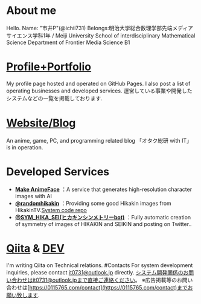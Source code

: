 # About me
Hello.
Name: "市井P"(@ichii731)
Belongs:明治大学総合数理学部先端メディアサイエンス学科1年 / Meiji University School of interdisciplinary Mathematical Science Department of Frontier Media Science B1


# [Profile+Portfolio](https://tomox0115.github.io/)
My profile page hosted and operated on GitHub Pages.
I also post a list of operating businesses and developed services.
運営している事業や開発したシステムなどの一覧を掲載しております.
# [Website/Blog](https://0115765.com/)
An anime, game, PC, and programming related blog 「オタク総研 with IT」 is in operation.
# Developed Services
- **[Make AnimeFace](https://ai.0115765.com/makeface/)** ：A service that generates high-resolution character images with AI
- **[@randomhikakin](https://twitter.com/randomhikakin)** ：Providing some good Hikakin images from HikakinTV.[System code repo](https://github.com/tomox0115/randomhikakin)
- **[@SYM_HIKA_SEI(ヒカキンシンメトリーbot)](https://twitter.com/SYM_HIKA_SEI)** ：Fully automatic creation of symmetry of images of HIKAKIN and SEIKIN and posting on Twitter..
# [Qiita](https://qiita.com/tomox0115/) & [DEV](https://dev.to/tomox0115/)
I'm writing Qiita on Technical relations.
#Contacts
For system development inquiries, please contact it0731@outlook.jp directly.
システム開発関係のお問い合わせはit0731@outlook.jpまで直接ご連絡ください。
※広告掲載等のお問い合わせは[https://0115765.com/contact](https://0115765.com/contact)までお願い致します.
